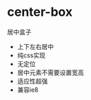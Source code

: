 # center-box
居中盒子

<ul>
    <li>上下左右居中</li>
    <li>纯css实现</li>
    <li>无定位</li>
    <li>居中元素不需要设置宽高</li>
    <li>适应性超强</li>
    <li>兼容ie8</li>
</ul>
